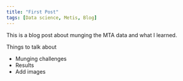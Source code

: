 ```yaml
---
title: "First Post"
tags: [Data science, Metis, Blog]
---
```



This is a blog post about munging the MTA data and what I learned.

Things to talk about
- Munging challenges
- Results
- Add images


